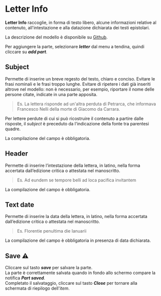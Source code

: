 # Letter Info

**Letter Info** raccoglie, in forma di testo libero, alcune informazioni relative al contenuto, all'intestazione e alla datazione dichiarata dei testi epistolari.  

La descrizione del modello è disponibile su [Github](https://github.com/vedph/cadmus-itinera#letterinfopart).  

Per aggiungere la parte, selezionare **_letter_** dal menu a tendina, quindi cliccare su **_add part_**.

## Subject
Permette di inserire un breve regesto del testo, chiaro e conciso. Evitare le frasi nominali e le frasi troppo lunghe. Evitare di ripetere i dati già inseriti altrove nel modello: non è necessario, per esempio, riportare il nome delle persone citate, indicate in una parte apposita.  

> Es. La lettera risponde ad un'altra perduta di Petrarca, che informava Francesco Nelli della morte di Giacomo da Carrara.

Per lettere perdute di cui si può ricostruire il contenuto a partire dalle risposte, il _subject_ è preceduto da l'indicazione della fonte tra parentesi quadre.  

La compilazione del campo è obbligatoria. 

## Header
Permette di inserire l’intestazione della lettera, in latino, nella forma accertata dall’edizione critica o attestata nel manoscritto.

> Es. Ad eundem se tempore belli ad loca pacifica invitantem

La compilazione del campo è obbligatoria. 

## Text date
Permette di inserire la data della lettera, in latino, nella forma accertata dall’edizione critica o attestata nel manoscritto.

> Es. Florentie penultima die Ianuarii

La compilazione del campo è obbligatoria in presenza di data dichiarata. 

## Save ⚠️ 
Cliccare sul tasto **_save_** per salvare la parte.  
La parte è correttamente salvata quando in fondo allo schermo compare la notifica **_Part saved_**.  
Completato il salvataggio, cliccare sul tasto **_Close_** per tornare alla schermata di riepilogo dell'_item_.
